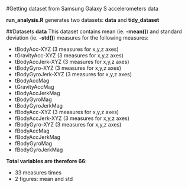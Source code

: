 #Getting dataset from Samsung Galaxy S accelerometers data

**run_analysis.R** generates two datasets: **data** and **tidy_dataset**

##Datasets **data**
This dataset contains mean (ie. **-mean()**) and standard deviation (ie. **-std()**) measures for the following measures:

- tBodyAcc-XYZ (3 measures for x,y,z axes)
- tGravityAcc-XYZ (3 measures for x,y,z axes)
- tBodyAccJerk-XYZ (3 measures for x,y,z axes)
- tBodyGyro-XYZ (3 measures for x,y,z axes)
- tBodyGyroJerk-XYZ (3 measures for x,y,z axes)
- tBodyAccMag
- tGravityAccMag
- tBodyAccJerkMag
- tBodyGyroMag
- tBodyGyroJerkMag
- fBodyAcc-XYZ (3 measures for x,y,z axes)
- fBodyAccJerk-XYZ (3 measures for x,y,z axes)
- fBodyGyro-XYZ (3 measures for x,y,z axes)
- fBodyAccMag
- fBodyAccJerkMag
- fBodyGyroMag
- fBodyGyroJerkMag

**Total variables are therefore 66**:
- 33 measures
times
- 2 figures: mean and std

